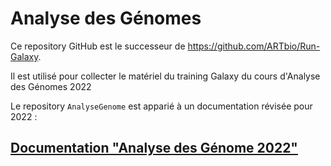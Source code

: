 # Analyse des Génomes

Ce repository GitHub est le successeur de https://github.com/ARTbio/Run-Galaxy.

Il est utilisé pour collecter le matériel du training Galaxy du cours d'Analyse des Génomes
2022

Le repository `AnalyseGenome` est apparié à un documentation révisée pour 2022 :

## [Documentation "Analyse des Génome 2022"](https://artbio.github.io/startbio/AnalyseGenomes_2022/outline/)
